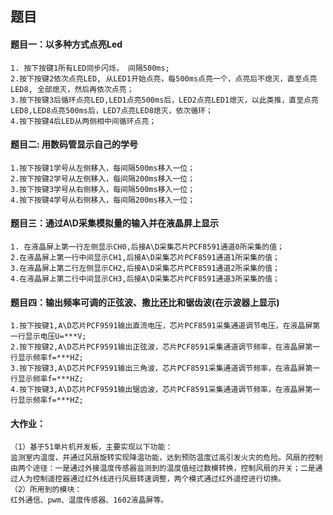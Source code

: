 ## 题目
#### 题目一：以多种方式点亮Led
    1. 按下按键1所有LED同步闪烁， 间隔500ms;
    2.按下按键2依次点亮LED, 从LED1开始点亮，每500ms点亮一个，点亮后不熄灭，直至点亮LED8, 全部熄灭，然后再依次点亮；
    3.按下按键3后循环点亮LED,LED1点亮500ms后，LED2点亮LED1熄灭，以此类推，直至点亮LED8,LED8点亮500ms后，LED7点亮LED8熄灭，依次循环；
    4.按下按键4后LED从两侧相中间循环点亮；
    
#### 题目二: 用数码管显示自己的学号
    1.按下按键1学号从左侧移入，每间隔500ms移入一位；
    2.按下按键2学号从左侧移入，每间隔200ms移入一位；
    3.按下按键3学号从右侧移入，每间隔500ms移入一位；
    4.按下按键4学号从右侧移入，每间隔200ms移入一位；
    
#### 题目三：通过A\D采集模拟量的输入并在液晶屏上显示
    1. 在液晶屏上第一行左侧显示CH0,后接A\D采集芯片PCF8591通道0所采集的值；
    2.在液晶屏上第一行中间显示CH1,后接A\D采集芯片PCF8591通道1所采集的值；
    3.在液晶屏上第二行左侧显示CH2,后接A\D采集芯片PCF8591通道2所采集的值；
    4.在液晶屏上第二行中间显示CH3,后接A\D采集芯片PCF8591通道3所采集的值；

#### 题目四：输出频率可调的正弦波、撒比还比和锯齿波(在示波器上显示)
    1.按下按键1,A\D芯片PCF9591输出直流电压，芯片PCF8591采集通道调节电压，在液晶屏第一行显示电压U=***V;
    2.按下按键2,A\D芯片PCF9591输出正弦波，芯片PCF8591采集通道调节频率，在液晶屏第一行显示频率f=***HZ;
    3.按下按键3,A\D芯片PCF9591输出三角波，芯片PCF8591采集通道调节频率，在液晶屏第一行显示频率f=***HZ;
    4.按下按键3,A\D芯片PCF9591输出锯齿波，芯片PCF8591采集通道调节频率，在液晶屏第一行显示频率f=***HZ;
    
    
#### 大作业：
    （1）基于51单片机开发板，主要实现以下功能：
    监测室内温度，并通过风扇旋转实现降温功能，达到预防温度过高引发火灾的危险。风扇的控制由两个途径：一是通过外接温度传感器监测到的温度值经过数模转换，控制风扇的开关；二是通过人为控制遥控器通过红外线进行风扇转速调整，两个模式通过红外遥控进行切换。
    （2）所用到的模块：
    红外通信、pwm、温度传感器、1602液晶屏等。
